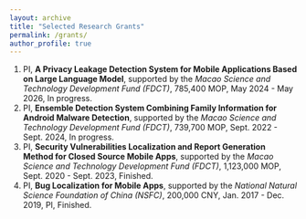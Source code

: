 ```yaml
---
layout: archive
title: "Selected Research Grants"
permalink: /grants/
author_profile: true
---
```


1. PI, **A Privacy Leakage Detection System for Mobile Applications Based on Large Language Model**,
   supported by the *Macao Science and Technology Development Fund (FDCT)*, 785,400 MOP, May 2024 - May 2026, In progress.
2. PI, **Ensemble Detection System Combining Family Information for Android Malware Detection**,
   supported by the *Macao Science and Technology Development Fund (FDCT)*, 739,700 MOP, Sept. 2022 - Sept. 2024, In progress.
3. PI, **Security Vulnerabilities Localization and Report Generation Method for Closed Source Mobile Apps**,
   supported by the *Macao Science and Technology Development Fund (FDCT)*, 1,123,000 MOP, Sept. 2020 - Sept. 2023, Finished.
4. PI, **Bug Localization for Mobile Apps**,
   supported by the *National Natural Science Foundation of China (NSFC)*, 200,000 CNY, Jan. 2017 - Dec. 2019, PI, Finished.
   
